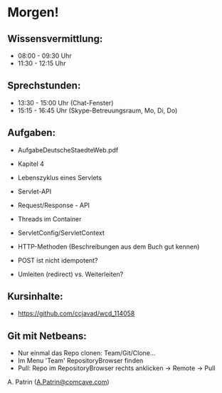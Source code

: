 # Morgen!

## Wissensvermittlung:

- 08:00 - 09:30 Uhr
- 11:30 - 12:15 Uhr

## Sprechstunden:

- 13:30 - 15:00 Uhr (Chat-Fenster)
- 15:15 - 16:45 Uhr (Skype-Betreuungsraum, Mo, Di, Do)

## Aufgaben:

- AufgabeDeutscheStaedteWeb.pdf
- Kapitel 4
- Lebenszyklus eines Servlets
- Servlet-API
- Request/Response - API
- Threads im Container

- ServletConfig/ServletContext
- HTTP-Methoden (Beschreibungen aus dem Buch gut kennen)
- POST ist nicht idempotent?

- Umleiten (redirect) vs. Weiterleiten?


## Kursinhalte:
- https://github.com/ccjavad/wcd_114058

## Git mit Netbeans:
- Nur einmal das Repo clonen: Team/Git/Clone...
- Im Menu 'Team' RepositoryBrowser finden
- Pull: Repo im RepositoryBrowser rechts anklicken -> Remote -> Pull


A. Patrin (A.Patrin@comcave.com)
